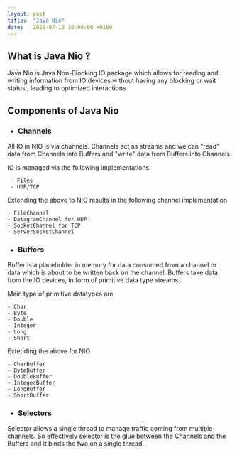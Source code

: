 ```yaml
---
layout: post 
title:  "Java Nio"
date:   2020-07-13 10:00:00 +0100
---
```


## What is Java Nio ?
Java Nio is Java Non-Blocking IO package which allows for reading and writing information from IO devices without having 
any blocking or wait status , leading to optimized interactions


## Components of Java Nio 

* ### Channels
All IO in NIO is via channels. Channels act as streams and we can "read" data from Channels into Buffers and "write" data from 
 Buffers into Channels

IO is managed via the following implementations

     - Files 
     - UDP/TCP

Extending the above to NIO results in the following channel implementation 

    - FileChannel
    - DatagramChannel for UDP 
    - SocketChannel for TCP
    - ServerSocketChannel
 
* ### Buffers

Buffer is a placeholder in memory for data consumed from a channel or data which is about to be written back on the channel.
Buffers take data from the IO devices, in form of primitive data type streams.

Main type of primitive datatypes are

    - Char
    - Byte
    - Double
    - Integer
    - Long
    - Short
    
Extending the above for NIO

    - CharBuffer
    - ByteBuffer
    - DoubleBuffer
    - IntegerBuffer
    - LongBuffer
    - ShortBuffer


* ### Selectors

Selector allows a single thread to manage traffic coming from multiple channels. So effectively selector is the glue
between the Channels and the Buffers and it binds the two on a single thread.





